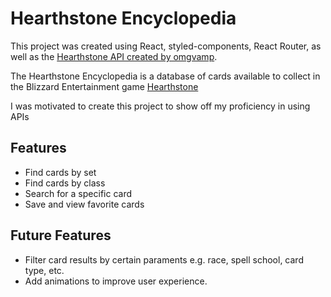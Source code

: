 # Hearthstone Encyclopedia

This project was created using React, styled-components, React Router, as well as the [Hearthstone API created by omgvamp](https://https://rapidapi.com/omgvamp/api/hearthstone/).

The Hearthstone Encyclopedia is a database of cards available to collect in the Blizzard Entertainment game [Hearthstone](https://hearthstone.blizzard.com/en-us)

I was motivated to create this project to show off my proficiency in using APIs



## Features
- Find cards by set
- Find cards by class
- Search for a specific card
- Save and view favorite cards

## Future Features
- Filter card results by certain paraments e.g. race, spell school, card type, etc.
- Add animations to improve user experience.
